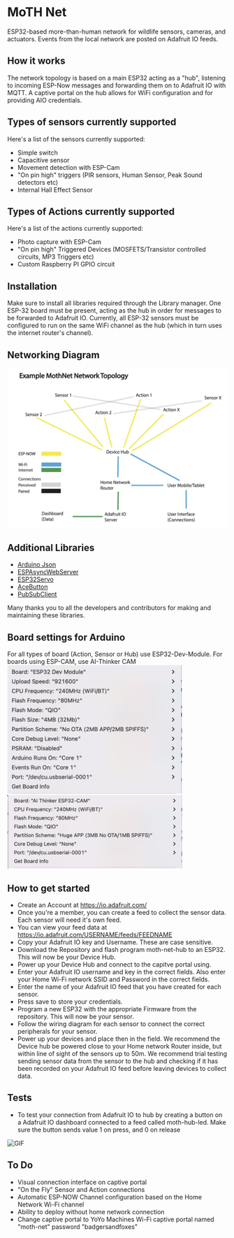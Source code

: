 # MoTH Net
ESP32-based more-than-human network for wildlife sensors, cameras, and actuators. Events from the local network are posted on Adafruit IO feeds.

## How it works
The network topology is based on a main ESP32 acting as a "hub", listening to incoming ESP-Now messages and forwarding them on to Adafruit IO with MQTT. A captive portal on the hub allows for WiFi configuration and for providing AIO credentials.

## Types of sensors currently supported
Here's a list of the sensors currently supported:
- Simple switch
- Capacitive sensor
- Movement detection with ESP-Cam
- "On pin high" triggers (PIR sensors, Human Sensor, Peak Sound detectors etc)
- Internal Hall Effect Sensor

## Types of Actions currently supported
Here's a list of the actions currently supported:
- Photo capture with ESP-Cam
- "On pin high" Triggered Devices (MOSFETS/Transistor controlled circuits, MP3 Triggers etc) 
- Custom Raspberry PI GPIO circuit

## Installation
Make sure to install all libraries required through the Library manager. One ESP-32 board must be present, acting as the hub in order for messages to be forwarded to Adafruit IO. Currently, all ESP-32 sensors must be configured to run on the same WiFi channel as the hub (which in turn uses the internet router's channel).

## Networking Diagram

![diagram](https://github.com/interactionresearchstudio/moth-net/blob/main/Moth-net%20diagram.jpeg)

## Additional Libraries
- [Arduino Json](https://github.com/bblanchon/ArduinoJson)
- [ESPAsyncWebServer](https://github.com/me-no-dev/ESPAsyncWebServer)
- [ESP32Servo](https://github.com/jkb-git/ESP32Servo)
- [AceButton](https://github.com/bxparks/AceButton)
- [PubSubClient](https://github.com/knolleary/pubsubclient)

Many thanks you to all the developers and contributors for making and maintaining these libraries.

## Board settings for Arduino

For all types of board (Action, Sensor or Hub) use ESP32-Dev-Module. For boards using ESP-CAM, use AI-Thinker CAM
<img src="https://github.com/interactionresearchstudio/moth-net/blob/main/Hub:Action:Sensor-settings.png" data-canonical-src="https://github.com/interactionresearchstudio/moth-net/blob/main/Hub:Action:Sensor-settings.png" width="400" />
<img src="https://github.com/interactionresearchstudio/moth-net/blob/main/CAM-board-settings.png " data-canonical-src="https://github.com/interactionresearchstudio/moth-net/blob/main/CAM-board-settings.png " width="400" />


## How to get started 

- Create an Account at https://io.adafruit.com/
- Once you're a member, you can create a feed to collect the sensor data. Each sensor will need it's own feed.
- You can view your feed data at https://io.adafruit.com/USERNAME/feeds/FEEDNAME
- Copy your Adafruit IO key and Username. These are case sensitive. 
- Download the Repository and flash program moth-net-hub to an ESP32. This will now be your Device Hub.
- Power up your Device Hub and connect to the capitve portal using.
- Enter your Adafruit IO username and key in the correct fields. Also enter your Home Wi-Fi network SSID and Password in the correct fields.
- Enter the name of your Adafruit IO feed that you have created for each sensor.
- Press save to store your credentials.
- Program a new ESP32 with the appropriate Firmware from the repository. This will now be your sensor.
- Follow the wiring diagram for each sensor to connect the correct peripherals for your sensor.
- Power up your devices and place then in the field. We recommend the Device hub be powered close to your Home network Router inside, but within line of sight of the sensors up to 50m. We recommend trial testing sending sensor data from the sensor to the hub and checking if it has been recorded on your Adafruit IO feed before leaving devices to collect data.

## Tests

- To test your connection from Adafruit IO to hub by creating a button on a Adafruit IO dashboard connected to a feed called moth-hub-led. Make sure the button sends value 1 on press, and 0 on release

![GIF](https://media0.giphy.com/media/EEayYfkQa362ftdd3D/giphy.gif)

## To Do
 - Visual connection interface on captive portal
 - "On the Fly" Sensor and Action connections
 - Automatic ESP-NOW Channel configuration based on the Home Network Wi-Fi channel
 - Ability to deploy without home network connection
 - Change captive portal to YoYo Machines Wi-Fi captive portal named "moth-net" password "badgersandfoxes"
